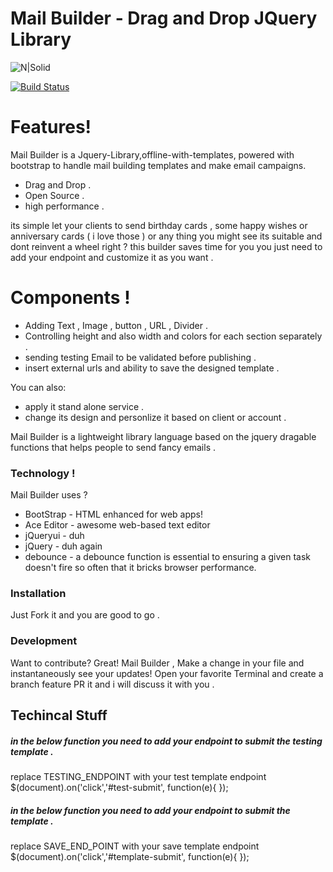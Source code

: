 # Mail Builder - Drag and Drop JQuery Library

![N|Solid](https://avatars1.githubusercontent.com/u/27679993?s=120&v=4)

[![Build Status](https://travis-ci.org/joemccann/dillinger.svg?branch=master)](https://travis-ci.org/joemccann/dillinger)

#  Features!
Mail Builder is a Jquery-Library,offline-with-templates,  powered with bootstrap to 
handle mail building templates and make email campaigns.
  - Drag and Drop .
  - Open Source .
  - high performance .

its simple let your clients to send birthday cards , some happy wishes or anniversary cards ( i love those )
or any thing you might see its suitable and dont reinvent a wheel right ? this builder saves time for you 
you just need to add your endpoint and customize it as you want .

# Components !
  - Adding Text , Image , button , URL , Divider .
  - Controlling height and also width and colors for each section separately .
  - sending testing Email to be validated before publishing . 
  - insert external urls and ability to save the designed template .

You can also:
  - apply it stand alone service . 
  - change its design and personlize it based on client or account .

Mail Builder is a lightweight library language based on the jquery dragable functions that helps people to send fancy emails .

### Technology !

Mail Builder uses ?

* BootStrap - HTML enhanced for web apps!
* Ace Editor - awesome web-based text editor
* jQueryui - duh
* jQuery - duh again 
* debounce - a debounce function is essential to ensuring a given task doesn't fire so often that it bricks browser performance.

### Installation

Just Fork it and you are good to go . 

### Development 

Want to contribute? Great!
Mail Builder , Make a change in your file and instantaneously see your updates!
Open your favorite Terminal and create a branch feature PR it and i will 
discuss it with you .

## Techincal Stuff 

##### in the  below function you need to add your endpoint to submit the testing template .
replace TESTING_ENDPOINT with your test template endpoint
$(document).on('click','#test-submit', function(e){
	});
##### in the  below function you need to add your endpoint to submit the template .
replace SAVE_END_POINT with your save template endpoint
$(document).on('click','#template-submit', function(e){
	});
 